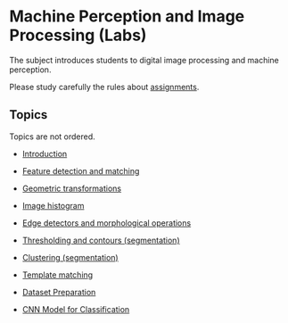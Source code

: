 # Machine Perception and Image Processing (Labs)

The subject introduces students to digital image processing and machine perception.

Please study carefully the rules about [assignments](src/rules.md). 


## Topics

Topics are not ordered.

- [Introduction](src/introduction/assignment.md)

- [Feature detection and matching](src/feature_matching/assignment.md)

- [Geometric transformations](src/geometric_transformations/assignment.md)

- [Image histogram](src/histograms/assignment.md)

- [Edge detectors and morphological operations](src/edge_detectors/assignment.md)

- [Thresholding and contours (segmentation)](src/thresholding_&_contours/assignment.md)

- [Clustering (segmentation)](src/kmeans_clustering/assignment.md)

- [Template matching](src/template_matching/assignment.md)

- [Dataset Preparation](src/dataset_creation/assignment.md)

- [CNN Model for Classification](src/cnn/assignment.md)





